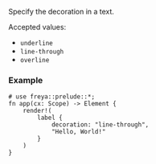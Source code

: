 Specify the decoration in a text.

Accepted values:

- `underline`
- `line-through`
- `overline`

### Example

```rust, no_run
# use freya::prelude::*;
fn app(cx: Scope) -> Element {
    render!(
        label {
            decoration: "line-through",
            "Hello, World!"
        }
    )
}
```

